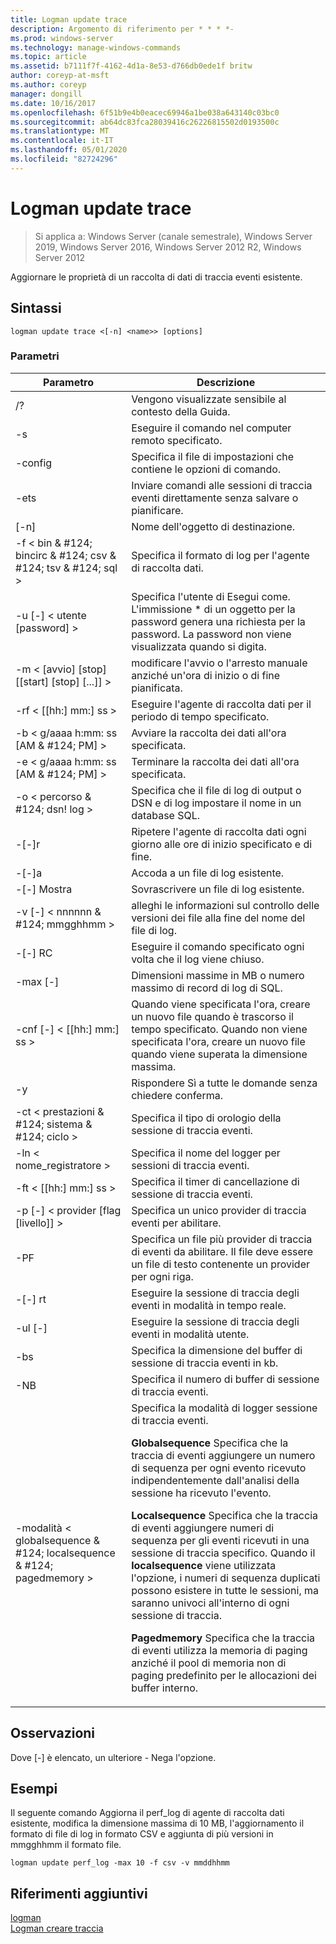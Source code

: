 ```yaml
---
title: Logman update trace
description: Argomento di riferimento per * * * *-
ms.prod: windows-server
ms.technology: manage-windows-commands
ms.topic: article
ms.assetid: b7111f7f-4162-4d1a-8e53-d766db0ede1f britw
author: coreyp-at-msft
ms.author: coreyp
manager: dongill
ms.date: 10/16/2017
ms.openlocfilehash: 6f51b9e4b0eacec69946a1be038a643140c03bc0
ms.sourcegitcommit: ab64dc83fca28039416c26226815502d0193500c
ms.translationtype: MT
ms.contentlocale: it-IT
ms.lasthandoff: 05/01/2020
ms.locfileid: "82724296"
---
```

# <a name="logman-update-trace"></a>Logman update trace

> Si applica a: Windows Server (canale semestrale), Windows Server 2019, Windows Server 2016, Windows Server 2012 R2, Windows Server 2012

Aggiornare le proprietà di un raccolta di dati di traccia eventi esistente.  

## <a name="syntax"></a>Sintassi  
```  
logman update trace <[-n] <name>> [options]  
```  
### <a name="parameters"></a>Parametri  

|                         Parametro                          |                                                                                                                                                                                                                                                                                                                                Descrizione                                                                                                                                                                                                                                                                                                                                |
|------------------------------------------------------------|---------------------------------------------------------------------------------------------------------------------------------------------------------------------------------------------------------------------------------------------------------------------------------------------------------------------------------------------------------------------------------------------------------------------------------------------------------------------------------------------------------------------------------------------------------------------------------------------------------------------------------------------------------------------------|
|                             /?                             |                                                                                                                                                                                                                                                                                                                     Vengono visualizzate sensibile al contesto della Guida.                                                                                                                                                                                                                                                                                                                      |
|                     -s<computer name>                     |                                                                                                                                                                                                                                                                                                           Eseguire il comando nel computer remoto specificato.                                                                                                                                                                                                                                                                                                           |
|                      -config <value>                       |                                                                                                                                                                                                                                                                                                          Specifica il file di impostazioni che contiene le opzioni di comando.                                                                                                                                                                                                                                                                                                          |
|                            -ets                            |                                                                                                                                                                                                                                                                                               Inviare comandi alle sessioni di traccia eventi direttamente senza salvare o pianificare.                                                                                                                                                                                                                                                                                                |
|                        [-n]<name>                         |                                                                                                                                                                                                                                                                                                                        Nome dell'oggetto di destinazione.                                                                                                                                                                                                                                                                                                                         |
|      -f < bin & #124; bincirc & #124; csv & #124; tsv & #124; sql >      |                                                                                                                                                                                                                                                                                                             Specifica il formato di log per l'agente di raccolta dati.                                                                                                                                                                                                                                                                                                              |
|                  -u [-] < utente [password] >                   |                                                                                                                                                                                                                                                  Specifica l'utente di Esegui come. L'immissione \* di un oggetto per la password genera una richiesta per la password. La password non viene visualizzata quando si digita.                                                                                                                                                                                                                                                  |
|         -m < [avvio] [stop] [[start] [stop] [...]] >         |                                                                                                                                                                                                                                                                                                 modificare l'avvio o l'arresto manuale anziché un'ora di inizio o di fine pianificata.                                                                                                                                                                                                                                                                                                  |
|                     -rf < [[hh:] mm:] ss >                     |                                                                                                                                                                                                                                                                                                         Eseguire l'agente di raccolta dati per il periodo di tempo specificato.                                                                                                                                                                                                                                                                                                          |
|             -b < g/aaaa h:mm: ss [AM & #124; PM] >              |                                                                                                                                                                                                                                                                                                               Avviare la raccolta dei dati all'ora specificata.                                                                                                                                                                                                                                                                                                                |
|             -e < g/aaaa h:mm: ss [AM & #124; PM] >              |                                                                                                                                                                                                                                                                                                                Terminare la raccolta dei dati all'ora specificata.                                                                                                                                                                                                                                                                                                                 |
|                   -o < percorso & #124; dsn! log >                   |                                                                                                                                                                                                                                                                                               Specifica che il file di log di output o DSN e di log impostare il nome in un database SQL.                                                                                                                                                                                                                                                                                                |
|                           -[-]r                            |                                                                                                                                                                                                                                                                                                   Ripetere l'agente di raccolta dati ogni giorno alle ore di inizio specificato e di fine.                                                                                                                                                                                                                                                                                                   |
|                           -[-]a                            |                                                                                                                                                                                                                                                                                                                      Accoda a un file di log esistente.                                                                                                                                                                                                                                                                                                                      |
|                           -[-] Mostra                           |                                                                                                                                                                                                                                                                                                                      Sovrascrivere un file di log esistente.                                                                                                                                                                                                                                                                                                                      |
|                -v [-] < nnnnnn & #124; mmgghhmm >                |                                                                                                                                                                                                                                                                                                    alleghi le informazioni sul controllo delle versioni dei file alla fine del nome del file di log.                                                                                                                                                                                                                                                                                                    |
|                       -[-] RC<task>                        |                                                                                                                                                                                                                                                                                                          Eseguire il comando specificato ogni volta che il log viene chiuso.                                                                                                                                                                                                                                                                                                           |
|                      -max [-] <value>                       |                                                                                                                                                                                                                                                                                                  Dimensioni massime in MB o numero massimo di record di log di SQL.                                                                                                                                                                                                                                                                                                   |
|                   -cnf [-] < [[hh:] mm:] ss >                   |                                                                                                                                                                                                                                                      Quando viene specificata l'ora, creare un nuovo file quando è trascorso il tempo specificato. Quando non viene specificata l'ora, creare un nuovo file quando viene superata la dimensione massima.                                                                                                                                                                                                                                                      |
|                             -y                             |                                                                                                                                                                                                                                                                                                              Rispondere Sì a tutte le domande senza chiedere conferma.                                                                                                                                                                                                                                                                                                               |
|             -ct < prestazioni & #124; sistema & #124; ciclo >              |                                                                                                                                                                                                                                                                                                               Specifica il tipo di orologio della sessione di traccia eventi.                                                                                                                                                                                                                                                                                                               |
|                     -ln < nome_registratore >                      |                                                                                                                                                                                                                                                                                                            Specifica il nome del logger per sessioni di traccia eventi.                                                                                                                                                                                                                                                                                                            |
|                     -ft < [[hh:] mm:] ss >                     |                                                                                                                                                                                                                                                                                                              Specifica il timer di cancellazione di sessione di traccia eventi.                                                                                                                                                                                                                                                                                                               |
|              -p [-] < provider [flag [livello]] >              |                                                                                                                                                                                                                                                                                                            Specifica un unico provider di traccia eventi per abilitare.                                                                                                                                                                                                                                                                                                             |
|                       -PF<filename>                       |                                                                                                                                                                                                                                                                    Specifica un file più provider di traccia di eventi da abilitare. Il file deve essere un file di testo contenente un provider per ogni riga.                                                                                                                                                                                                                                                                    |
|                           -[-] rt                           |                                                                                                                                                                                                                                                                                                              Eseguire la sessione di traccia degli eventi in modalità in tempo reale.                                                                                                                                                                                                                                                                                                               |
|                           -ul [-]                           |                                                                                                                                                                                                                                                                                                                 Eseguire la sessione di traccia degli eventi in modalità utente.                                                                                                                                                                                                                                                                                                                 |
|                        -bs <value>                         |                                                                                                                                                                                                                                                                                                           Specifica la dimensione del buffer di sessione di traccia eventi in kb.                                                                                                                                                                                                                                                                                                            |
|                       -NB<min max>                        |                                                                                                                                                                                                                                                                                                           Specifica il numero di buffer di sessione di traccia eventi.                                                                                                                                                                                                                                                                                                            |
| -modalità < globalsequence & #124; localsequence & #124; pagedmemory > | Specifica la modalità di logger sessione di traccia eventi.<p>**Globalsequence** Specifica che la traccia di eventi aggiungere un numero di sequenza per ogni evento ricevuto indipendentemente dall'analisi della sessione ha ricevuto l'evento.<p>**Localsequence** Specifica che la traccia di eventi aggiungere numeri di sequenza per gli eventi ricevuti in una sessione di traccia specifico. Quando il **localsequence** viene utilizzata l'opzione, i numeri di sequenza duplicati possono esistere in tutte le sessioni, ma saranno univoci all'interno di ogni sessione di traccia.<p>**Pagedmemory** Specifica che la traccia di eventi utilizza la memoria di paging anziché il pool di memoria non di paging predefinito per le allocazioni dei buffer interno. |

## <a name="remarks"></a>Osservazioni  
Dove [-] è elencato, un ulteriore - Nega l'opzione.  
## <a name="examples"></a>Esempi  
Il seguente comando Aggiorna il perf_log di agente di raccolta dati esistente, modifica la dimensione massima di 10 MB, l'aggiornamento il formato di file di log in formato CSV e aggiunta di più versioni in mmgghhmm il formato file.  
```  
logman update perf_log -max 10 -f csv -v mmddhhmm  
```  
## <a name="additional-references"></a>Riferimenti aggiuntivi  
[logman](logman.md)  
[Logman creare traccia](logman-create-trace.md)  
